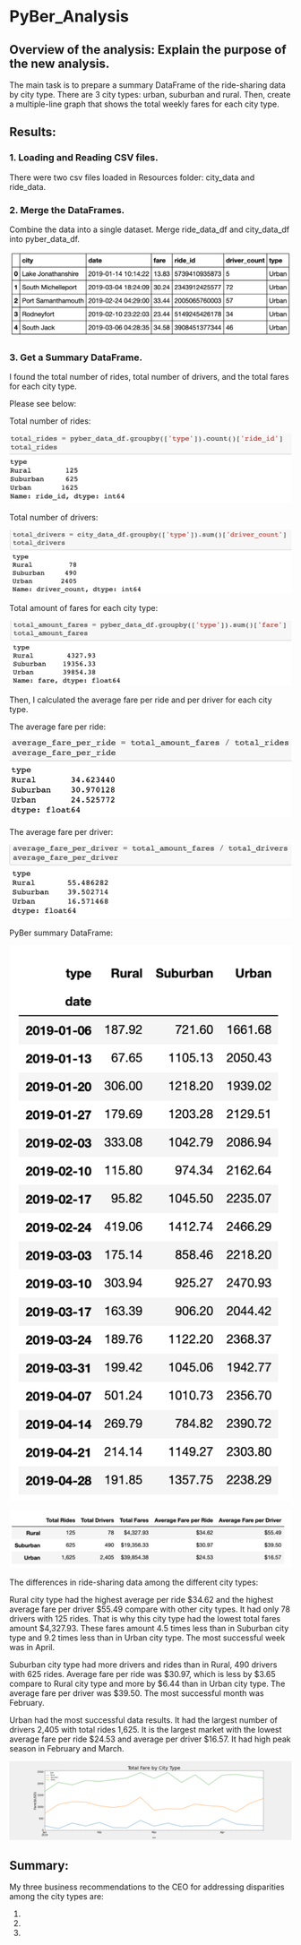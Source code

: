 # PyBer_Analysis
## Overview of the analysis: Explain the purpose of the new analysis.

The main task is to prepare a summary DataFrame of the ride-sharing data by city type. There are 3 city types: urban, suburban and rural. Then, create a multiple-line graph that shows the total weekly fares for each city type. 

## Results:  
### 1. Loading and Reading CSV files. 
There were two csv files loaded in Resources folder: city_data and ride_data.

### 2. Merge the DataFrames.

Combine the data into a single dataset. Merge ride_data_df and city_data_df into pyber_data_df.

![Combine_the_data](Combine_the_data.png)

### 3. Get a Summary DataFrame.

I found the total number of rides, total number of drivers, and the total fares for each city type. 

Please see below:

Total number of rides:

![total_rides](total_rides.png)

Total number of drivers:

![total_drivers](total_drivers.png)

Total amount of fares for each city type:

![total_amount_fares](total_amount_fares.png)

Then, I calculated the average fare per ride and per driver for each city type. 

The average fare per ride:

![average_fare_per_ride](average_fare_per_ride.png)

The average fare per driver:

![average_fare_per_driver](average_fare_per_driver.png)

PyBer summary DataFrame:

![pyber_sum_fares_week](pyber_sum_fares_week.png)

![summary01](summary01.png)

The differences in ride-sharing data among the different city types:

Rural city type had the highest average per ride $34.62 and the highest average fare per driver $55.49 compare with other city types. It had only 78 drivers with 125 rides. That is why this city type had the lowest total fares amount $4,327.93. These fares amount 4.5 times less than in Suburban city type and 9.2 times less than in Urban city type. The most successful week was in April.

Suburban city type had more drivers and rides than in Rural, 490 drivers with 625 rides. Average fare per ride was $30.97, which is less by $3.65 compare to Rural city type and more by $6.44 than in Urban city type. The average fare per driver was $39.50. The most successful month was February.

Urban had the most successful data results. It had the largest number of drivers 2,405 with total rides 1,625. It is the largest market with the lowest average fare per ride $24.53 and average per driver $16.57. It had high peak season in February and March.

![PyBer_fare_summary](analysis/PyBer_fare_summary.png)


## Summary: 

My three business recommendations to the CEO for addressing disparities among the city types are:

1.
2.
3.


